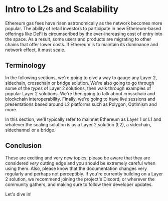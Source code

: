 # Intro to L2s and Scalability

Ethereum gas fees have risen astronomically as the network becomes more popular. The ability of retail investors to participate in new Ethereum-based offerings like DeFi is circumscribed by the ever-increasing cost of entry into the space. As a result, some users and products are migrating to other chains that offer lower costs. If Ethereum is to maintain its dominance and network effect, it must scale. 


## Terminology

In the following sections, we're going to give a way to gauge any Layer 2, sidechain, crosschain or bridge solution. We're also going to go through some of the _types_ of Layer 2 solutions, then walk through examples of popular Layer 2 solutions. We're then going to talk about crosschain and blockchain interoperability. Finally, we're going to have live sessions and presentations based around L2 platforms such as Polygon, Optimism and more.

In this section, we'll typically refer to mainnet Ethereum as Layer 1 or L1 and whatever the scaling solution is as a Layer 2 solution (L2), a sidechain, sidechannel or a bridge.

## Conclusion

These are exciting and very new topics, please be aware that they are considered *very* cutting edge and you should be extremely careful when using them. Also, please know that the documentation changes very regularly and perhaps not perceptibly. If you're currently building on a Layer 2 solution, we recommend joining the project's Discord, or wherever the community gathers, and making sure to follow their developer updates.

Let's dive in!